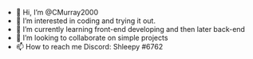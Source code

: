 - 👋 Hi, I’m @CMurray2000 
- 👀 I’m interested in coding and trying it out.
- 🌱 I’m currently learning front-end developing and then later back-end
- 💞️ I’m looking to collaborate on simple projects
- 📫 How to reach me Discord: Shleepy #6762

<!---
CMurray2000/CMurray2000 is a ✨ special ✨ repository because its `README.md` (this file) appears on your GitHub profile.
You can click the Preview link to take a look at your changes.
--->
